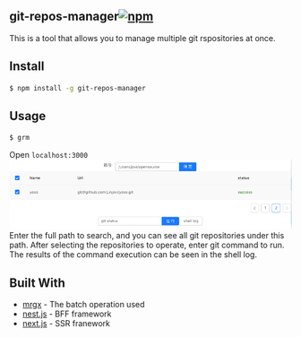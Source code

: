 ## git-repos-manager[![npm](https://img.shields.io/npm/v/yoso.svg?maxAge=2592000)](https://www.npmjs.com/package/git-repos-manager)
This is a tool that allows you to manage multiple git rspositories at once.

## Install

```bash
$ npm install -g git-repos-manager
```
## Usage

```bash
$ grm
```
Open ```localhost:3000```
![](https://raw.githubusercontent.com/Linjovi/myPic/master/img/20190802175751.png)
Enter the full path to search, and you can see all git repositories under this path. After selecting the repositories to operate, enter git command to run.
The results of the command execution can be seen in the shell log.

## Built With
- [mrgx](https://github.com/brizer/multi-repo-git) - The batch operation used
- [nest.js](https://github.com/nestjs/nest) - BFF framework
- [next.js](https://github.com/zeit/next.js) - SSR franework